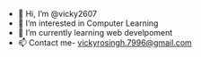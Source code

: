 - 👋 Hi, I’m @vicky2607
- 👀 I’m interested in Computer Learning
- 🌱 I’m currently learning web develpoment
- 📫 Contact me- vickyrosingh.7996@gmail.com

<!---
vicky2607/vicky2607 is a ✨ special ✨ repository because its `README.md` (this file) appears on your GitHub profile.
You can click the Preview link to take a look at your changes.
--->
